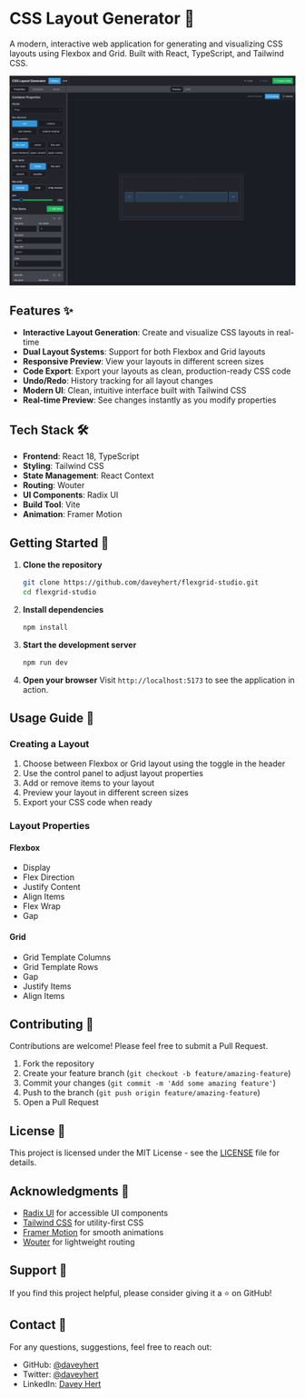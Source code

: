 # CSS Layout Generator 🎨

A modern, interactive web application for generating and visualizing CSS layouts using Flexbox and Grid. Built with React, TypeScript, and Tailwind CSS.

![CSS Layout Generator Screenshot](public/flexgrid-studio.png)

## Features ✨

- **Interactive Layout Generation**: Create and visualize CSS layouts in real-time
- **Dual Layout Systems**: Support for both Flexbox and Grid layouts
- **Responsive Preview**: View your layouts in different screen sizes
- **Code Export**: Export your layouts as clean, production-ready CSS code
- **Undo/Redo**: History tracking for all layout changes
- **Modern UI**: Clean, intuitive interface built with Tailwind CSS
- **Real-time Preview**: See changes instantly as you modify properties

## Tech Stack 🛠️

- **Frontend**: React 18, TypeScript
- **Styling**: Tailwind CSS
- **State Management**: React Context
- **Routing**: Wouter
- **UI Components**: Radix UI
- **Build Tool**: Vite
- **Animation**: Framer Motion

## Getting Started 🚀

1. **Clone the repository**

   ```bash
   git clone https://github.com/daveyhert/flexgrid-studio.git
   cd flexgrid-studio
   ```

2. **Install dependencies**

   ```bash
   npm install
   ```

3. **Start the development server**

   ```bash
   npm run dev
   ```

4. **Open your browser**
   Visit `http://localhost:5173` to see the application in action.

## Usage Guide 📖

### Creating a Layout

1. Choose between Flexbox or Grid layout using the toggle in the header
2. Use the control panel to adjust layout properties
3. Add or remove items to your layout
4. Preview your layout in different screen sizes
5. Export your CSS code when ready

### Layout Properties

#### Flexbox

- Display
- Flex Direction
- Justify Content
- Align Items
- Flex Wrap
- Gap

#### Grid

- Grid Template Columns
- Grid Template Rows
- Gap
- Justify Items
- Align Items

## Contributing 🤝

Contributions are welcome! Please feel free to submit a Pull Request.

1. Fork the repository
2. Create your feature branch (`git checkout -b feature/amazing-feature`)
3. Commit your changes (`git commit -m 'Add some amazing feature'`)
4. Push to the branch (`git push origin feature/amazing-feature`)
5. Open a Pull Request

## License 📄

This project is licensed under the MIT License - see the [LICENSE](LICENSE) file for details.

## Acknowledgments 🙏

- [Radix UI](https://www.radix-ui.com/) for accessible UI components
- [Tailwind CSS](https://tailwindcss.com/) for utility-first CSS
- [Framer Motion](https://www.framer.com/motion/) for smooth animations
- [Wouter](https://github.com/molefrog/wouter) for lightweight routing

## Support 💖

If you find this project helpful, please consider giving it a ⭐️ on GitHub!

## Contact 📧

For any questions, suggestions, feel free to reach out:

- GitHub: [@daveyhert](https://github.com/daveyhert)
- Twitter: [@daveyhert](https://x.com/daveyhert)
- LinkedIn: [Davey Hert](https://www.linkedin.com/in/daveyhert/)
